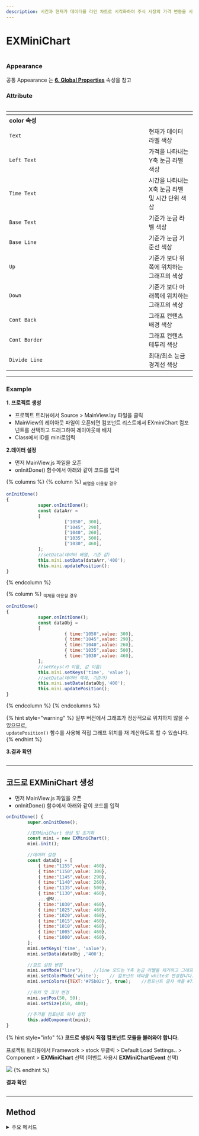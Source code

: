 ```yaml
---
description: 시간과 현재가 데이터를 라인 차트로 시각화하여 주식 시장의 가격 변동을 시각적으로 표현하는 컴포넌트
---
```


# EXMiniChart

<figure><img src="../../.gitbook/assets/image (1) (2).png" alt=""><figcaption></figcaption></figure>

### Appearance

공통 Appearance 는 [**6. Global Properties**](<../../Guide for SpiderGen/06  SpiderGen Editor/04  Properties Pane/02 Appearence.md>) 속성을 참고

### Attribute

<figure><img src="../../.gitbook/assets/image (82).png" alt=""><figcaption></figcaption></figure>

<table data-header-hidden><thead><tr><th width="361"></th><th></th></tr></thead><tbody><tr><td><strong>color 속성</strong></td><td></td></tr><tr><td><code>Text</code></td><td>현재가 데이터 라벨 색상</td></tr><tr><td><code>Left Text</code></td><td>가격을 나타내는 Y축 눈금 라벨 색상</td></tr><tr><td><code>Time Text</code></td><td>시간을 나타내는 X축 눈금 라벨 및 시간 단위 색상</td></tr><tr><td><code>Base Text</code></td><td>기준가 눈금 라벨 색상</td></tr><tr><td><code>Base Line</code></td><td>기준가 눈금 기준선 색상</td></tr><tr><td><code>Up</code></td><td>기준가 보다 위쪽에 위치하는 그래프의 색상</td></tr><tr><td><code>Down</code></td><td>기준가 보다 아래쪽에 위치하는 그래프의 색상</td></tr><tr><td><code>Cont Back</code></td><td>그래프 컨텐츠 배경 색상</td></tr><tr><td><code>Cont Border</code></td><td>그래프 컨텐츠 테두리 색상</td></tr><tr><td><code>Divide Line</code></td><td>최대/최소 눈금 경계선 색상</td></tr></tbody></table>

***

### Example <a href="#example" id="example"></a>

**1. 프로젝트 생성**

* 프로젝트 트리뷰에서 Source > MainView.lay 파일을 클릭
* MainView의 레이아웃 파일이 오픈되면 컴포넌트 리스트에서 EXminiChart 컴포넌트를 선택하고 드래그하여 레이아웃에 배치
* Class에서 ID를 mini로입력



**2.데이터 설정**

* 먼저 MainView.js 파일을 오픈
* onInitDone() 함수에서 아래와 같이 코드를 입력

{% columns %}
{% column %}
<sub>배열을 이용할 경우</sub>

```javascript
onInitDone() 
{
            super.onInitDone();
            const dataArr = 
            [
                      ["1050", 300],
                      ["1045", 290],
                      ["1040", 260],
                      ["1035", 500],
                      ["1030", 460],
            ];
            //setData(데이터 배열, 기준 값)
            this.mini.setData(dataArr,'400');
            this.mini.updatePosition();
}
```
{% endcolumn %}

{% column %}
<sub>객체를 이용할 경우</sub>

```javascript
onInitDone() 
{
            super.onInitDone();
            const dataObj = 
            [
                      { time:"1050",value: 300},
                      { time:"1045",value: 290},
                      { time:"1040",value: 260},
                      { time:"1035",value: 500},
                      { time:"1030",value: 460},
            ];
            //setKeys(키 이름, 값 이름)
            this.mini.setKeys('time', 'value');
            //setData(데이터 객체, 기준가)
            this.mini.setData(dataObj,'400');
            this.mini.updatePosition();
}
```
{% endcolumn %}
{% endcolumns %}

{% hint style="warning" %}
일부 버전에서 그래프가 정상적으로 위치하지 않을 수 있으므로,\
`updatePosition()` 함수를 사용해 직접 그래프 위치를 재 계산하도록 할 수 있습니다.
{% endhint %}

**3.결과 확인**

<figure><img src="../../.gitbook/assets/image (76).png" alt=""><figcaption></figcaption></figure>

***

## 코드로 EXMiniChart 생성

* 먼저 MainView.js 파일을 오픈
* onInitDone() 함수에서 아래와 같이 코드를 입력

```javascript
onInitDone() {
        super.onInitDone();

        //EXMiniChart 생성 및 초기화
        const mini = new EXMiniChart();
        mini.init();
        
        //데이터 설정
        const dataObj = [ 
            { time:"1155",value: 460},
            { time:"1150",value: 300},
            { time:"1145",value: 290},
            { time:"1140",value: 260},
            { time:"1135",value: 500},
            { time:"1130",value: 460},
            ...생략...
            { time:"1030",value: 460},
            { time:"1025",value: 460},
            { time:"1020",value: 460},
            { time:"1015",value: 460},
            { time:"1010",value: 460},
            { time:"1005",value: 460},
            { time:"1000",value: 460},
        ];
        mini.setKeys('time', 'value');
        mini.setData(dataObj ,'400');
        
        //모드 설정 변경
        mini.setMode("line");    //line 모드는 Y축 눈금 라벨을 제거하고 그래프만 출력합니다.
        mini.setColorMode('white');    // 컴포넌트 테마를 white로 변경합니다.
        mini.setColors({TEXT:'#75b02c'}, true);    //컴포넌트 글자 색을 #75b02c로 변경합니다.
        
        //위치 및 크기 변경
        mini.setPos(50, 50);
        mini.setSize(450, 400);
        
        //추가될 컴포넌트 위치 설정
        this.addComponent(mini);
}
```

{% hint style="info" %}
**코드로 생성시 직접 컴포넌트 모듈을 불러와야 합니다.**

프로젝트 트리뷰에서 Framework > stock 우클릭 > Default Load Settings.. > Component > **EXMiniChart** 선택 (이벤트 사용시  **EXMiniChartEvent** 선택)

![](<../../.gitbook/assets/image (9) (1) (1) (1) (1) (1) (1) (1).png>)
{% endhint %}

**결과 확인**

<p align="center"><img src="../../.gitbook/assets/image (1) (2) (1).png" alt=""></p>

***

## Method

<details>

<summary>주요 메서드</summary>

1. `setData(data, basePrice)` : 차트에 데이터를 설정합니다. data는 시간과 값의 배열이며, basePrice는 기준값 입니다.
2. `setKeys(dateKey, valueKey)` : 객체 형태의 데이터를 사용할 때, 값을 참조할 키를 설정합니다.
3. `addNewData(newData)` : 차트에 새로운 데이터를 추가합니다. newData는 시간과 값의 배열입니다.
4. `draw()` :  차트를 그립니다. 필요한 경우 차트를 다시 그리도록 호출합니다.
5. `clearGraph()` : 차트를 초기화하여 모든 데이터를 지웁니다.
6. `updatePosition(pWidth, pHeight)` : 차트의 너비와 높이를 업데이트합니다.  차트의 레이아웃이 변경될 때 호출하여 차트의 크기를 조정합니다.
7. `setMaxCount(maxCount)` : 차트에 표시할 데이터의 최대 개수를 설정합니다. 너무 많은 데이터가 출력되어 제한하고 싶은 경우 사용합니다.
8. `setColors(colors, isDraw)` :  차트의 색상을 설정합니다. colors는 색상 정보 객체이며, isDraw는 설정한 색상을 즉시 적용할지 여부를 결정합니다.
9. `setColorMode(colorMode)` : 차트의 색상 모드를 변경합니다. 예를 들어, 'white' 또는 'black' 모드로 설정할 수 있습니다.
10. `setMode(mode)` : 차트의 모드를 설정합니다. 'line' 또는 'price' 모드를 선택할 수 있으며, 이는 Y축 라벨의 표시 여부에 영향을 줍니다.

</details>
